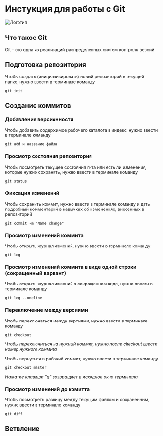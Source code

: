 # **Инстукция для работы с Git**

![Логотип](git.jpeg)

## Что такое Git 

Git - это одна из реализаций распределенных систем контроля версий

## Подготовка репозитория

Чтобы создать (инициализировать) новый репозиторий в текущей папке, нужно ввести в терминале команду

    git init

## Создание коммитов

###  Добавление версионности

Чтобы добавить содержимое рабочего каталога в индекс, нужно ввести в терминале команду

    git add и название файла

### Просмотр состояния репозитория

Чтобы посмотреть текущее состояния гита или есть ли изменения, которые нужно сохранить, нужно ввести в терминале команду

    git status

### Фиксация изменений

Чтобы сохранить коммит, нужно ввести в терминале команду и дать подробный комментарий в кавычках об изменениях, внесенных в репозиторий

    git commit -m "Name change"

### Просмотр изменений коммита

Чтобы открыть журнал измений, нужно ввести в терминале команду

    git log

### Просмотр изменений коммита в виде одной строки (сокращенный вариант)

Чтобы открыть журнал измений в сокращенном виде, нужно ввести в терминале команду

    git log --oneline

### Переключение между версиями

Чтобы переключаться между версиями, нужно ввести в терминале команду

    git checkout

*Чтобы переключиться на нужный коммит, нужно после checkout ввести номер нужного коммита*

Чтобы вернуться в рабочий коммит, нужно ввести в терминале команду 

    git checkout master

*Нажатие клавиши "q" возвращает в исходное окно терминала* 

### Просмотр изменений до комитта

Чтобы посмотреть разницу между текущим файлом и сохраненным, нужно ввести в терминале команду

    git diff

## Ветвление